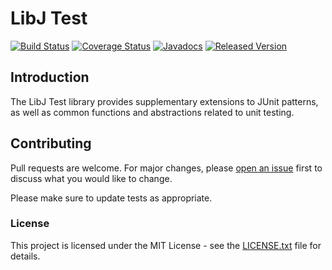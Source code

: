# LibJ Test

[![Build Status](https://travis-ci.org/libj/test.svg?1)](https://travis-ci.org/libj/test)
[![Coverage Status](https://coveralls.io/repos/github/libj/test/badge.svg?branch=master)](https://coveralls.io/github/libj/test?branch=master)
[![Javadocs](https://www.javadoc.io/badge/org.libj/test.svg?1)](https://www.javadoc.io/doc/org.libj/test)
[![Released Version](https://img.shields.io/maven-central/v/org.libj/test.svg?1)](https://mvnrepository.com/artifact/org.libj/test)

## Introduction

The LibJ Test library provides supplementary extensions to JUnit patterns, as well as common functions and abstractions related to unit testing.

## Contributing

Pull requests are welcome. For major changes, please [open an issue](../../issues) first to discuss what you would like to change.

Please make sure to update tests as appropriate.

### License

This project is licensed under the MIT License - see the [LICENSE.txt](LICENSE.txt) file for details.
